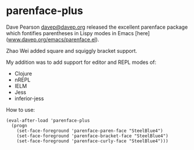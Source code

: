 parenface-plus
==============

Dave Pearson <davep@davep.org> released the excellent parenface package which
fontifies parentheses in Lispy modes in Emacs [here] (www.davep.org/emacs/parenface.el).

Zhao Wei added square and squiggly bracket support.

My addition was to add support for editor and REPL modes of:
* Clojure
* nREPL
* IELM
* Jess
* inferior-jess

How to use:

    (eval-after-load 'parenface-plus
      (progn
        (set-face-foreground 'parenface-paren-face "SteelBlue4")
        (set-face-foreground 'parenface-bracket-face "SteelBlue4")
        (set-face-foreground 'parenface-curly-face "SteelBlue4")))

